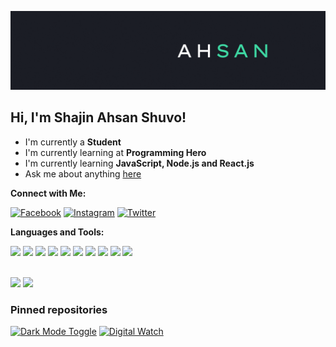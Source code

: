 ![Banner](/assets/ShajinAhsan.gif)

<h2>Hi, I'm Shajin Ahsan Shuvo!</h2>

- I'm currently a **Student**
- I'm currently learning at **Programming Hero**
- I'm currently learning **JavaScript, Node.js and React.js**
- Ask me about anything [here](https://github.com/ShajinAhsan/ShajinAhsan/issues)
  <br>

**Connect with Me:**
<br>

[![Facebook](https://img.shields.io/badge/Facebook-Follow-blue)](https://www.facebook.com/ShajinAhsans)
[![Instagram](https://img.shields.io/badge/Instagram-Follow-%23FB730F)](https://www.instagram.com/shajinahsan/)
[![Twitter](https://img.shields.io/badge/Twitter-Follow-%231D9FEE)](https://twitter.com/ShajinAhsan)

**Languages and Tools:**
<br>

<code><img src="https://img.shields.io/badge/-HTML-000000?style=flat&logo=html5&logoColor=ffffff&labelColor=E34F26" /></code>
<code><img src="https://img.shields.io/badge/-CSS-000000?style=flat&logo=css3&logoColor=ffffff&labelColor=42A5F5" /></code>
<code><img src="https://img.shields.io/badge/-JavaScript-000000?style=flat&logo=javascript&logoColor=ffffff&labelColor=FFCA28"/></code>
<code><img src="https://img.shields.io/badge/-Sass-000000?style=flat&logo=sass&logoColor=ffffff&labelColor=EC407A"/></code>
<code><img src="https://img.shields.io/badge/-npm-000000?style=flat&logo=npm&logoColor=ffffff&labelColor=CB3837"/></code>
<code><img src="https://img.shields.io/badge/-Git-000000?style=flat&logo=git&logoColor=E64A19&labelColor=FFFFFF"/></code>
<code><img src="https://img.shields.io/badge/-JSON-000000?style=flat&logo=json&logoColor=FBC02D&labelColor=FFFFFF"/></code>
<code><img src="https://img.shields.io/badge/-VSCode-000000?style=flat&logo=visual-studio-code&logoColor=22A7F2&labelColor=FFFFFF"/></code>
<code><img src="https://img.shields.io/badge/-C%23-000000?style=flat&logo=c-sharp&logoColor=0277BD&labelColor=FFFFFF"/></code>
<code><img src="https://img.shields.io/badge/-Python-000000?style=flat&logo=python&labelColor=FFFFFF"/></code>

<br>

<img width="600px" src="https://github-readme-stats.vercel.app/api?username=shajinahsan&border_radius=10&&text_color=F7F7F1&bg_color=1C1E26&title_color=3FDAA4" />
<img src="https://github-readme-stats.vercel.app/api/top-langs/?username=shajinahsan&text_color=F7F7F1&bg_color=1C1E26&title_color=3FDAA4&border_radius=10&card_width=600" />
<br>

### Pinned repositories

[![Dark Mode Toggle](https://github-readme-stats.vercel.app/api/pin/?username=shajinahsan&repo=dark-mode-toggle&border_radius=10&text_color=F7F7F1&bg_color=1C1E26&title_color=3FDAA4)](https://github.com/ShajinAhsan/dark-mode-toggle)
[![Digital Watch](https://github-readme-stats.vercel.app/api/pin/?username=shajinahsan&repo=Digital-Clock&border_radius=10&text_color=F7F7F1&bg_color=1C1E26&title_color=3FDAA4)](https://github.com/ShajinAhsan/Digital-Clock)
